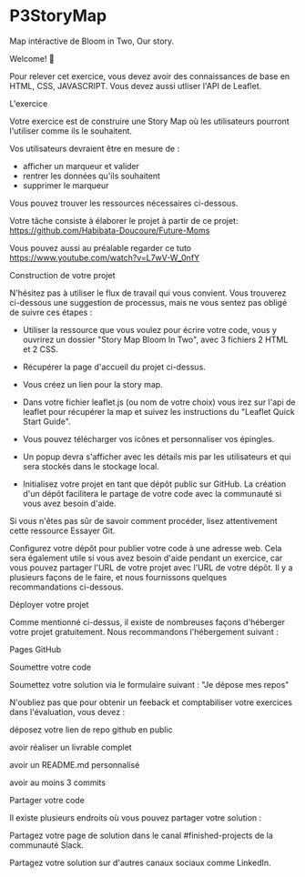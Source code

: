 # P3StoryMap
Map intéractive de Bloom in Two, Our story.

Welcome! 👋

Pour relever cet exercice, vous devez avoir des connaissances de base en HTML, CSS, JAVASCRIPT. 
Vous devez aussi utliser l'API de Leaflet.

L'exercice

Votre exercice est de construire une Story Map où les utilisateurs pourront l'utiliser comme ils le souhaitent.

Vos utilisateurs devraient être en mesure de :

- afficher un marqueur et valider 
- rentrer les données qu'ils souhaitent
- supprimer le marqueur

Vous pouvez trouver les ressources nécessaires ci-dessous. 

Votre tâche consiste à élaborer le projet à partir de ce projet: https://github.com/Habibata-Doucoure/Future-Moms

Vous pouvez aussi au préalable regarder ce tuto https://www.youtube.com/watch?v=L7wV-W_0nfY

Construction de votre projet

N'hésitez pas à utiliser le flux de travail qui vous convient. 
Vous trouverez ci-dessous une suggestion de processus, mais ne vous sentez pas obligé de suivre ces étapes :

- Utiliser la ressource que vous voulez pour écrire votre code, vous y ouvrirez un dossier "Story Map Bloom In Two", avec 3 fichiers 2 HTML et 2 CSS.

- Récupérer la page d'accueil du projet ci-dessus.

- Vous créez un lien pour la story map.

- Dans votre fichier leaflet.js (ou nom de votre choix) vous irez sur l'api de leaflet pour récupérer la map et suivez les instructions du "Leaflet Quick Start Guide".

- Vous pouvez télécharger vos icônes et personnaliser vos épingles.

- Un popup devra s'afficher avec les détails mis par les utilisateurs et qui sera stockés dans le stockage local.

- Initialisez votre projet en tant que dépôt public sur GitHub. La création d'un dépôt facilitera le partage de votre code avec la communauté si vous avez besoin d'aide. 

Si vous n'êtes pas sûr de savoir comment procéder, lisez attentivement cette ressource Essayer Git.

Configurez votre dépôt pour publier votre code à une adresse web. Cela sera également utile si vous avez besoin d'aide pendant un exercice, car vous pouvez partager l'URL de votre projet avec l'URL de votre dépôt. Il y a plusieurs façons de le faire, et nous fournissons quelques recommandations ci-dessous.

Déployer votre projet

Comme mentionné ci-dessus, il existe de nombreuses façons d'héberger votre projet gratuitement. Nous recommandons l'hébergement suivant :

Pages GitHub

Soumettre votre code

Soumettez votre solution via le formulaire suivant : "Je dépose mes repos"

N'oubliez pas que pour obtenir un feeback et comptabiliser votre exercices dans l'évaluation, vous devez :

déposez votre lien de repo github en public

avoir réaliser un livrable complet

avoir un README.md personnalisé

avoir au moins 3 commits

Partager votre code

Il existe plusieurs endroits où vous pouvez partager votre solution :

Partagez votre page de solution dans le canal #finished-projects de la communauté Slack.

Partagez votre solution sur d'autres canaux sociaux comme LinkedIn.

